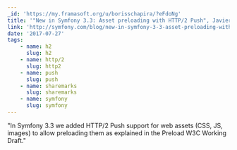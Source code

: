 ```yaml
---
_id: 'https://my.framasoft.org/u/borisschapira/?eFdoNg'
title: '"New in Symfony 3.3: Asset preloading with HTTP/2 Push", Javier Eguiluz'
link: 'http://symfony.com/blog/new-in-symfony-3-3-asset-preloading-with-http-2-push'
date: '2017-07-27'
tags:
    - name: h2
      slug: h2
    - name: http/2
      slug: http2
    - name: push
      slug: push
    - name: sharemarks
      slug: sharemarks
    - name: symfony
      slug: symfony
---
```


<div class="markdown"><p>&quot;In Symfony 3.3 we added HTTP/2 Push support for web assets (CSS, JS, images) to allow preloading them as explained in the Preload W3C Working Draft.&quot;
</p></div>
